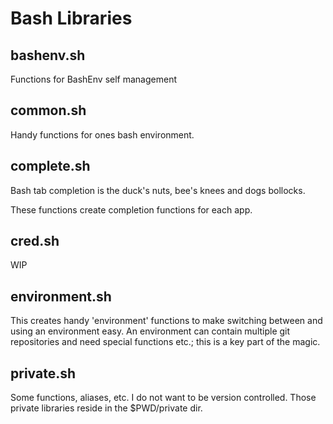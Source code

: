 # Bash Libraries

## bashenv.sh

Functions for BashEnv self management

## common.sh

Handy functions for ones bash environment.

## complete.sh

Bash tab completion is the duck's nuts, bee's knees and dogs bollocks.

These functions create completion functions for each app.

## cred.sh

WIP

## environment.sh

This creates handy 'environment' functions to make switching between and using
an environment easy. An environment can contain multiple git repositories and
need special functions etc.; this is a key part of the magic.

## private.sh

Some functions, aliases, etc. I do not want to be version controlled. Those
private libraries reside in the $PWD/private dir.

